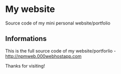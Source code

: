 # My website
Source code of my mini personal website/portfolio

## Informations
This is the full source code of my website/portforlio - http://npmweb.000webhostapp.com


Thanks for visiting!
